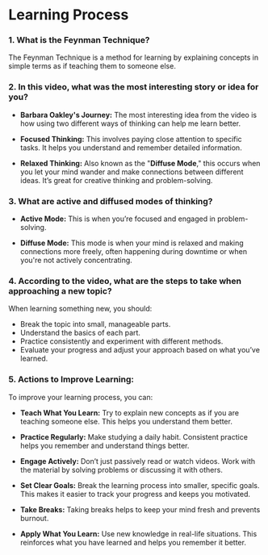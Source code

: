 # Learning Process
### 1. What is the Feynman Technique?

The Feynman Technique is a method for learning by explaining concepts in simple terms as if teaching them to someone else.

### 2. In this video, what was the most interesting story or idea for you?

- **Barbara Oakley's Journey:** The most interesting idea from the video is how using two different ways of thinking can help me learn better.

- **Focused Thinking:** This involves paying close attention to specific tasks. It helps you understand and remember detailed information.

- **Relaxed Thinking:** Also known as the "**Diffuse Mode**," this occurs when you let your mind wander and make connections between different ideas. It’s great for creative thinking and problem-solving.

### 3. What are active and diffused modes of thinking?

- **Active Mode:** This is when you’re focused and engaged in problem-solving.

- **Diffuse Mode:** This mode is when your mind is relaxed and making connections more freely, often happening during downtime or when you're not actively concentrating.

### 4. According to the video, what are the steps to take when approaching a new topic?

When learning something new, you should:

-  Break the topic into small, manageable parts.
-  Understand the basics of each part.
- Practice consistently and experiment with different methods.
-  Evaluate your progress and adjust your approach based on what you’ve learned.

### 5. Actions to Improve Learning:

To improve your learning process, you can:

- **Teach What You Learn:** Try to explain new concepts as if you are teaching someone else. This helps you understand them better.

- **Practice Regularly:** Make studying a daily habit. Consistent practice helps you remember and understand things better.

- **Engage Actively:** Don’t just passively read or watch videos. Work with the material by solving problems or discussing it with others.

- **Set Clear Goals:** Break the learning process into smaller, specific goals. This makes it easier to track your progress and keeps you motivated.

- **Take Breaks:** Taking breaks helps to keep your mind fresh and prevents burnout.

- **Apply What You Learn:** Use new knowledge in real-life situations. This reinforces what you have learned and helps you remember it better.
